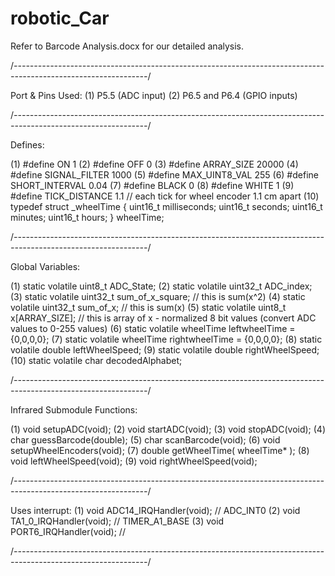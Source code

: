 # robotic_Car
Refer to Barcode Analysis.docx for our detailed analysis.

/*---------------------------------------------------------------------------------------------------------------*/

Port & Pins Used:
(1) P5.5           (ADC  input)
(2) P6.5 and P6.4  (GPIO inputs)

/*---------------------------------------------------------------------------------------------------------------*/

Defines:

(1) #define ON  1
(2) #define OFF 0
(3) #define ARRAY_SIZE      20000
(4) #define SIGNAL_FILTER   1000
(5) #define MAX_UINT8_VAL   255
(6) #define SHORT_INTERVAL  0.04
(7) #define BLACK           0
(8) #define WHITE           1
(9) #define TICK_DISTANCE   1.1    // each tick for wheel encoder 1.1 cm apart
(10) typedef struct _wheelTime
      {
          uint16_t  milliseconds;
          uint16_t       seconds;
          uint16_t       minutes;
          uint16_t         hours;
      } wheelTime;

/*---------------------------------------------------------------------------------------------------------------*/

Global Variables:

(1) static volatile uint8_t   ADC_State;
(2) static volatile uint32_t  ADC_index;
(3) static volatile uint32_t  sum_of_x_square;   // this is sum(x^2)
(4) static volatile uint32_t  sum_of_x;          // this is sum(x)
(5) static volatile uint8_t   x[ARRAY_SIZE];     // this is array of x - normalized 8 bit values (convert ADC values to 0-255 values)
(6) static volatile wheelTime leftwheelTime = {0,0,0,0};
(7) static volatile wheelTime rightwheelTime = {0,0,0,0};
(8) static volatile double    leftWheelSpeed;
(9) static volatile double    rightWheelSpeed;
(10) static volatile char     decodedAlphabet;

/*---------------------------------------------------------------------------------------------------------------*/

Infrared Submodule Functions:

(1) void setupADC(void);
(2) void startADC(void);
(3) void stopADC(void);
(4) char guessBarcode(double);
(5) char scanBarcode(void);
(6) void setupWheelEncoders(void);
(7) double getWheelTime( wheelTime* );
(8) void leftWheelSpeed(void);
(9) void rightWheelSpeed(void);

/*---------------------------------------------------------------------------------------------------------------*/

Uses interrupt:
(1) void ADC14_IRQHandler(void);   // ADC_INT0
(2) void TA1_0_IRQHandler(void);   // TIMER_A1_BASE
(3) void PORT6_IRQHandler(void);   //

/*---------------------------------------------------------------------------------------------------------------*/
